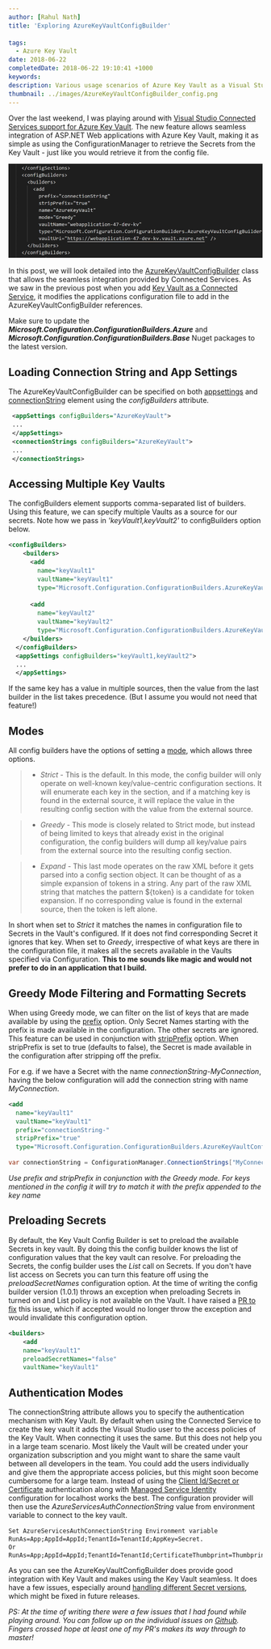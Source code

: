 ```yaml
---
author: [Rahul Nath]
title: 'Exploring AzureKeyVaultConfigBuilder'
  
tags:
  - Azure Key Vault
date: 2018-06-22
completedDate: 2018-06-22 19:10:41 +1000
keywords:
description: Various usage scenarios of Azure Key Vault as a Visual Studio Connected Service
thumbnail: ../images/AzureKeyVaultConfigBuilder_config.png
---
```


Over the last weekend, I was playing around with [Visual Studio Connected Services support for Azure Key Vault](https://www.rahulpnath.com/blog/azure-key-vault-as-a-connected-service-in-visual-studio-2017/). The new feature allows seamless integration of ASP.NET Web applications with Azure Key Vault, making it as simple as using the ConfigurationManager to retrieve the Secrets from the Key Vault - just like you would retrieve it from the config file.

<img src="../images/AzureKeyVaultConfigBuilder_config.png" class="center" >

In this post, we will look detailed into the [AzureKeyVaultConfigBuilder](https://github.com/aspnet/MicrosoftConfigurationBuilders/tree/master/src/Azure) class that allows the seamless integration provided by Connected Services. As we saw in the previous post when you add [Key Vault as a Connected Service](https://www.rahulpnath.com/blog/azure-key-vault-as-a-connected-service-in-visual-studio-2017/), it modifies the applications configuration file to add in the AzureKeyVaultConfigBuilder references.

<div class="alert alert-warning">
Make sure to update the <b><i>Microsoft.Configuration.ConfigurationBuilders.Azure</i></b> and <b><i>Microsoft.Configuration.ConfigurationBuilders.Base</i></b> Nuget packages to the latest version.
</div>

## Loading Connection String and App Settings

The AzureKeyVaultConfigBuilder can be specified on both [appsettings](https://msdn.microsoft.com/en-us/library/ms228154.aspx) and [connectionString](<https://msdn.microsoft.com/en-us/library/bf7sd233(v=vs.100).aspx>) element using the _configBuilders_ attribute.

```xml
 <appSettings configBuilders="AzureKeyVault">
 ...
 </appSettings>
 <connectionStrings configBuilders="AzureKeyVault">
 ...
 </connectionStrings>
```

## Accessing Multiple Key Vaults

The configBuilders element supports comma-separated list of builders. Using this feature, we can specify multiple Vaults as a source for our secrets. Note how we pass in _'keyVault1,keyVault2'_ to configBuilders option below.

```xml
<configBuilders>
    <builders>
      <add
        name="keyVault1"
        vaultName="keyVault1"
        type="Microsoft.Configuration.ConfigurationBuilders.AzureKeyVaultConfigBuilder, Microsoft.Configuration.ConfigurationBuilders.Azure, Version=1.0.0.0, Culture=neutral" />

      <add
        name="keyVault2"
        vaultName="keyVault2"
        type="Microsoft.Configuration.ConfigurationBuilders.AzureKeyVaultConfigBuilder, Microsoft.Configuration.ConfigurationBuilders.Azure, Version=1.0.0.0, Culture=neutral" />
    </builders>
  </configBuilders>
  <appSettings configBuilders="keyVault1,keyVault2">
  ...
  </appSettings>
```

If the same key has a value in multiple sources, then the value from the last builder in the list takes precedence. (But I assume you would not need that feature!)

## Modes

All config builders have the options of setting a [mode](https://github.com/aspnet/MicrosoftConfigurationBuilders#mode), which allows three options.

> - _Strict_ - This is the default. In this mode, the config builder will only operate on well-known key/value-centric configuration sections. It will enumerate each key in the section, and if a matching key is found in the external source, it will replace the value in the resulting config section with the value from the external source.

> - _Greedy_ - This mode is closely related to Strict mode, but instead of being limited to keys that already exist in the original configuration, the config builders will dump all key/value pairs from the external source into the resulting config section.

> - _Expand_ - This last mode operates on the raw XML before it gets parsed into a config section object. It can be thought of as a simple expansion of tokens in a string. Any part of the raw XML string that matches the pattern \${token} is a candidate for token expansion. If no corresponding value is found in the external source, then the token is left alone.

In short when set to _Strict_ it matches the names in configuration file to Secrets in the Vault's configured. If it does not find corresponding Secret it ignores that key. When set to _Greedy_, irrespective of what keys are there in the configuration file, it makes all the secrets available in the Vaults specified via Configuration. **This to me sounds like magic and would not prefer to do in an application that I build.**

## Greedy Mode Filtering and Formatting Secrets

When using Greedy mode, we can filter on the list of keys that are made available by using the [prefix](https://github.com/aspnet/MicrosoftConfigurationBuilders#prefix) option. Only Secret Names starting with the prefix is made available in the configuration. The other secrets are ignored. This feature can be used in conjunction with [stripPrefix](https://github.com/aspnet/MicrosoftConfigurationBuilders#stripprefix) option. When stripPrefix is set to true (defaults to false), the Secret is made available in the configuration after stripping off the prefix.

For e.g. if we have a Secret with the name _connectionString-MyConnection_, having the below configuration will add the connection string with name _MyConnection_.

```xml
<add
  name="keyVault1"
  vaultName="keyVault1"
  prefix="connectionString-"
  stripPrefix="true"
  type="Microsoft.Configuration.ConfigurationBuilders.AzureKeyVaultConfigBuilder, Microsoft.Configuration.ConfigurationBuilders.Azure, Version=1.0.0.0, Culture=neutral" />
```

```csharp
var connectionString = ConfigurationManager.ConnectionStrings["MyConnection"];
```

_Use prefix and stripPrefix in conjunction with the Greedy mode. For keys mentioned in the config it will try to match it with the prefix appended to the key name_

## Preloading Secrets

By default, the Key Vault Config Builder is set to preload the available Secrets in key vault. By doing this the config builder knows the list of configuration values that the key vault can resolve. For preloading the Secrets, the config builder uses the _List_ call on Secrets. If you don't have list access on Secrets you can turn this feature off using the _preloadSecretNames_ configuration option. At the time of writing the config builder version (1.0.1) throws an exception when preloading Secrets in turned on and List policy is not available on the Vault. I have raised a [PR to fix](https://github.com/aspnet/MicrosoftConfigurationBuilders/pull/24) this issue, which if accepted would no longer throw the exception and would invalidate this configuration option.

```xml
<builders>
    <add
    name="keyVault1"
    preloadSecretNames="false"
    vaultName="keyVault1"
```

## Authentication Modes

The connectionString attribute allows you to specify the authentication mechanism with Key Vault. By default when using the Connected Service to create the key vault it adds the Visual Studio user to the access policies of the Key Vault. When connecting it uses the same. But this does not help you in a large team scenario. Most likely the Vault will be created under your organization subscription and you might want to share the same vault between all developers in the team. You could add the users individually and give them the appropriate access policies, but this might soon become cumbersome for a large team. Instead of using the [Client Id/Secret or Certificate](https://www.rahulpnath.com/blog/authenticating-a-client-application-with-azure-key-vault/) authentication along with [Managed Service Identity](https://www.rahulpnath.com/blog/authenticating-with-azure-key-vault-using-managed-service-identity/) configuration for localhost works the best. The configuration provider will then use the _AzureServicesAuthConnectionString_ value from environment variable to connect to the key vault.

```text
Set AzureServicesAuthConnectionString Environment variable
RunAs=App;AppId=AppId;TenantId=TenantId;AppKey=Secret.
Or
RunAs=App;AppId=AppId;TenantId=TenantId;CertificateThumbprint=Thumbprint;CertificateStoreLocation=CurrentUser
```

As you can see the AzureKeyVaultConfigBuilder does provide good integration with Key Vault and makes using the Key Vault seamless. It does have a few issues, especially around [handling different Secret versions](https://github.com/aspnet/MicrosoftConfigurationBuilders/issues/20), which might be fixed in future releases.

_PS: At the time of writing there were a few issues that I had found while playing around. You can follow up on the individual issues on [Github](https://github.com/aspnet/MicrosoftConfigurationBuilders/issues?utf8=%E2%9C%93&q=is%3Aissue+author%3Arahulpnath+). Fingers crossed hope at least one of my PR's makes its way through to master!_
